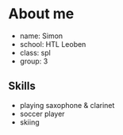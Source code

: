 # About me
* name: Simon
* school: HTL Leoben
* class: spl
* group: 3

## Skills
* playing saxophone & clarinet
* soccer player
* skiing
